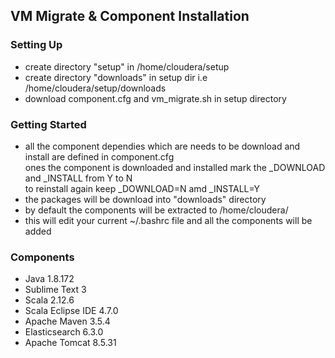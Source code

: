 VM Migrate & Component Installation
----------

### Setting Up
- create directory "setup" in /home/cloudera/setup
- create directory "downloads" in setup dir i.e /home/cloudera/setup/downloads
- download component.cfg and vm_migrate.sh in setup directory

### Getting Started 
- all the component dependies which are needs to be download and install are defined in component.cfg<br>
ones the component is downloaded and installed mark the _DOWNLOAD and _INSTALL from Y to N<br>
to reinstall again keep _DOWNLOAD=N amd _INSTALL=Y
- the packages will be download into "downloads" directory 
- by default the components will be extracted to /home/cloudera/
- this will edit your current ~/.bashrc file and all the components will be added 

### Components
- Java 1.8.172
- Sublime Text 3
- Scala 2.12.6
- Scala Eclipse IDE 4.7.0
- Apache Maven 3.5.4
- Elasticsearch 6.3.0
- Apache Tomcat 8.5.31